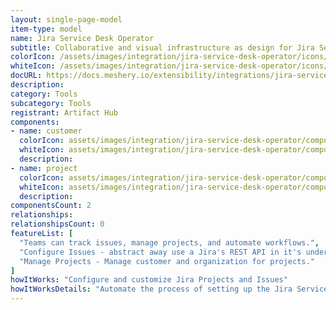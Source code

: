 ```yaml
---
layout: single-page-model
item-type: model
name: Jira Service Desk Operator
subtitle: Collaborative and visual infrastructure as design for Jira Service Desk Operator
colorIcon: /assets/images/integration/jira-service-desk-operator/icons/color/jira-service-desk-operator-color.svg
whiteIcon: /assets/images/integration/jira-service-desk-operator/icons/white/jira-service-desk-operator-white.svg
docURL: https://docs.meshery.io/extensibility/integrations/jira-service-desk-operator
description: 
category: Tools
subcategory: Tools
registrant: Artifact Hub
components: 
- name: customer
  colorIcon: assets/images/integration/jira-service-desk-operator/components/customer/icons/color/customer-color.svg
  whiteIcon: assets/images/integration/jira-service-desk-operator/components/customer/icons/white/customer-white.svg
  description: 
- name: project
  colorIcon: assets/images/integration/jira-service-desk-operator/components/project/icons/color/project-color.svg
  whiteIcon: assets/images/integration/jira-service-desk-operator/components/project/icons/white/project-white.svg
  description: 
componentsCount: 2
relationships: 
relationshipsCount: 0
featureList: [
  "Teams can track issues, manage projects, and automate workflows.",
  "Configure Issues - abstract away use a Jira's REST API in it's underlying layer and extend to perform other tasks that are supported via the REST API.",
  "Manage Projects - Manage customer and organization for projects."
]
howItWorks: "Configure and customize Jira Projects and Issues"
howItWorksDetails: "Automate the process of setting up the Jira Service Desk (JSD) operator configuration of alertmanager in a Kubernetes native way. "
---
```

